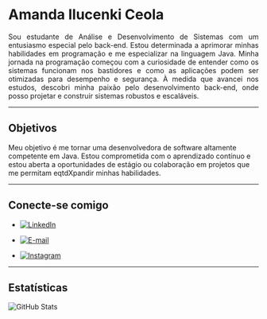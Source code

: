 # Amanda Ilucenki Ceola

<p align="justify">Sou estudante de Análise e Desenvolvimento de Sistemas com um entusiasmo especial pelo back-end. Estou determinada a aprimorar minhas habilidades em programação e me especializar na linguagem Java. Minha jornada na programação começou com a curiosidade de entender como os sistemas funcionam nos bastidores e como as aplicações podem ser otimizadas para desempenho e segurança. À medida que avancei nos estudos, descobri minha paixão pelo desenvolvimento back-end, onde posso projetar e construir sistemas robustos e escaláveis.</p>

---

## Objetivos

Meu objetivo é me tornar uma desenvolvedora de software altamente competente em Java. Estou comprometida com o aprendizado contínuo e estou aberta a oportunidades de estágio ou colaboração em projetos que me permitam eqtdXpandir minhas habilidades.

---

## Conecte-se comigo

- [![LinkedIn](https://img.shields.io/badge/LinkedIn-000?style=for-the-badge&logo=linkedin&logoColor=0E76A8)](https://www.linkedin.com/in/amandaceola/)

- [![E-mail](https://img.shields.io/badge/-Email-000?style=for-the-badge&logo=microsoft-outlook&logoColor=007BFF)](mailto:amandaceola@gmail.com)

- [![Instagram](https://img.shields.io/badge/Instagram-000?style=for-the-badge&logo=instagram)](https://www.instagram.com/ilucenskiamanda/)

---

## Estatísticas

![GitHub Stats](https://github-readme-stats.vercel.app/api?username=SEUUSERNAME&theme=transparent&bg_color=000&border_color=30A3DC&show_icons=true&icon_color=30A3DC&title_color=E94D5F&text_color=FFF)
